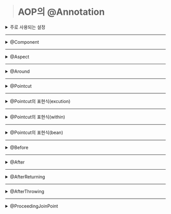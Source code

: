 ># AOP의 @Annotation 

<details markdown="1">
<summary>주로 사용되는 설정</summary>

- ## 주로 사용되는 설정

    - 과거의 스프링에서는 별도의 인터페이스로 구현되고 이를 클래스로 구현하는 방식으로 제작했으나, 스프링 3버전 이후에는 어노테이션만으로도 모든 설정이 가능
    - Target에 어떤 Advice를 적용할 것인지 XML 설정이 가능하지만, 어노테이션을 통해서도 사용이 가능함
    - AOP에서 Target은 Pointcut에 의해서 자신에게는 없는 기능들을 가지게 됨.
        |구분|설명|
        |---|---|
        |execution(@execution)|메서드를 기준으로 Pointcut을 설정|
        |within(@within)|특정한 타입(클래스)을 기준으로 Pointcut을 설정|
        |this|주어진 인터페이스를 구현한 객체를 대상으로 Pointcut으로 설정|
        |args(@args)|특정한 파라미터를 가지는 대상들만을 Pointcut으로 설정|
        |@annotation|특정한 어노테이션이 적용된 대상들만을 Pointcut으로 설정|
</details>

-------------

<details markdown="1">
<summary>@Component</summary>

- ## @Component
    - AOP와 직접적인 관계는 없지만 스프링에서 bean으로 인식하기 위해 사용
</details>

-------------

<details markdown="1">
<summary>@Aspect</summary>

- ## @Aspect
    - Aspect : 부가기능을 정의한 코드인 어드바이스(Advice)와 어드바이스를 어디에 적용하지를 결정하는 포인트컷(PointCut)을 합친 개념
    - 해당 Class가 횡단관심사(부가기능) Class임을 알려주는 Annotation
    - Annotation이 부여되었다고 해서 자동으로 Bean으로 등록되는것이 아니므로 따로 Bean으로 등록을 해주는 작업이 필요 (@Component등의 Annotation을 이용 가능)
    ```java
    @Aspect
    @Log4j
    @Component
    public class LogAdvice {
        ...
    }
    ```
</details>

-------------

<details markdown="1">
<summary>@Around</summary>

- ## @Around
    - Advice한 종류로 핵심관심사의 실패여부와 상관없이 전 후로 실행되도록 하는 Advice (Joinpoint 앞과 뒤에서 실행되는 Advice)
    - Annotation의 속성값으로 PointCut을 전달해주어야 함
    ```java
    @Aspect
    @Log4j
    @Component
    public class LogAdvice {
        @Around("execution(* org.zerock.service.SampleService*.*(..))")
        public Object logTime(ProceedingJoinPoint pjp) {
            long start = System.currentTimeMillis();
            
            log.info("Target : " + pjp.getTarget());
            log.info("Param : " + Arrays.deepToString(pjp.getArgs()));
            
            //invoke method
            Object result = null;
            
            try {
                result = pjp.proceed();
            }catch(Throwable e) {
                e.printStackTrace();
            }
            
            long end = System.currentTimeMillis();
            
            log.info("TIME : " + (end - start));
            
            return result;
        }
    }
    ```
</details>

-------------

<details markdown="1">
<summary>@Pointcut</summary>

- ## @Pointcut
    - 횡단관심사(부가기능)이 적용될 JoinPoint들을 정의한 것
    - @Pointcut의 표현식 execution(접근제어자,반환형 패키지를 포함한 클래스 경로 메소드파라미터 )
</details>

-------------

<details markdown="1">
<summary>@Pointcut의 표현식(excution)</summary>

- ## @Pointcut의 표현식
    - execution(접근제어자,반환형 패키지를 포함한 클래스 경로 메소드파라미터 )
    > 예제1
    - 퍼블릭형의 반환형이 없는(public void) 형태의 메소드 중 get으로 시작하는(get*) 모든 메소드중 파라미터가 존재하지 않는(()) 메소드들에게 적용
        ```java
        @Pointcut("execution(public void get*())")
        ```
    > 예제2
    - 첫번째 *기호는 접근제어자와 반환형 모두를 상관하지 않고 적용하겠다는 의미
    - 두번째 *기호는 어떠한 경로에 존재하는 클래스도 상관하지 않고 적용하겠다는 의미
    - 마지막으로 (..)은 메소드의 파라미터가 몇개가 존재하던지 상관없이 실행하는 경우를 의미
        ```java
        @Pointcut("execution(* *(..))")
        ```
    >예제3
    - 첫번째 *기호는 역시 접근제어자, 반환형을 상관하지 않는다는 의미
    - org.zerock.service.SampleService*.*(..)는 해당 SampleService가 포함된 해당 클래스의 메소드가 호출될 때 실행하는 경우를 의미
        ```java
        @Pointcut("execution(* org.zerock.service.SampleService*.*(..))")
        ```
    >예제4
    - 첫번째 *기호는 역시 접근제어자, 반환형을 상관하지 않는다는 의미
    - org.zerock.service.SampleService*.doTest()는 해당 Class의 doTest()(파라미터가 없는) 메소드가 호출될 때 실행하는 경우를 의미
        ```java
        @Pointcut("execution(* org.zerock.service.SampleService*.doTest())")
        ```
    >예제5
    - 첫번째 *기호는 역시 접근제어자, 반환형을 상관하지 않는다는 의미
    - org.zerock.service.SampleService*.doAdd(String, String)는 해당 Class의 doAdd(String, String)(String,String 파라미터를 가진) 메소드가 호출될 때 실행하는 경우를 의미
    - args(str1, str2)를 통해 str1, str2 파라미터를 추적
    - 간단한 파라미터를 찾아서 기록할 때에는 유용하지만 다른 여러종류의 메서드에 적용할 수 없는 단점 (@Around와 ProceedingJoinPoint를 사용하여 여러종류의 메서드에 적용할 수 없는 문제를 해결할 수 있음)
        ```java
        @Pointcut("execution(* org.zerock.service.SampleService*.doAdd(String, String)) && args(str1, str2)")
        ```
    >예제6
    - 위와 거의 비슷하지만 com.java..부분 즉, ..부분이 조금 다른것을 볼 수 있으며, ..의 경우 해당 패키지를 포함한 모든 하위패키지에 적용을 한다는 의미
    - 해석한다면 접근제어자, 반환형을 상관하지 않고 org.zerock 패키지를 포함한 모든 하위디렉토리의 모든 Class의 모든 파라미터가 존재하지 않는 메소드에 적용한다는 의미
        ```java
        @Pointcut("execution(* org.zerock..*.*())")
        ```
</details>

-------------

<details markdown="1">
<summary>@Pointcut의 표현식(within)</summary>

- ## @Pointcut의 표현식(within)
    - 패키지내의 모든 메소드에 적용할 때 사용
    >예제1
    - com.java.ex.하위의 모든 클래스의 모든 메소드에 적용하겠다는 의미
        ```java
        @Pointcut("within(com.java.ex.*)")
        ```
    >예제2
    - com.java.ex.패키지의 하위 패키지를 포함한 모든 클래스의 모든 메소드에 적용하겠다는 의미
        ```java
        @Pointcut("within(com.java.ex..*)")
        ```
    >예제3
    - com.java.ex.Car 클래스안의 모든 메소드에 적용하겠다는 의미
        ```java
        @Pointcut("within(com.java.ex.Car)")
        ```
</details>

-------------

<details markdown="1">
<summary>@Pointcut의 표현식(bean)</summary>

- ## @Pointcut의 표현식(bean)
    >예제
    - 해당 bean id를 가지고있는 bean의 모든 메소드에 적용한다는 의미
        ```java
        @Pointcut("bean(bean_id)")
        ```
</details>

-------------
<details markdown="1">
<summary>@Before</summary>

- ## @Before
    - 타겟의 메서드가 실행되기 이전(before) 시점에 처리해야 할 필요가 있는 부가기능을 정의 (Jointpoint 앞에서 실행되는 Advice)
    ```java
    @Before("execution(* org.zerock.service.SampleService*.*(..))")
	public void logBefore() {
		log.info("========================");
	}
    ```
</details>

-------------

<details markdown="1">
<summary>@After</summary>

- ## @After
    - 타겟의 메서드가 실행된 이후(after) 시점에 처리해야 할 필요가 있는 부가기능을 정의 (Jointpoint 메서드 호출이 종료된 뒤 실행되는 Advice)
    - 예외상황(실패) 여부와 상관없이 실행되기 때문에 정상 실행과 예외상황 발생을 나눠서 작성해야 하는 경우에는 @AfterReturning, @AfterThrowing 를 사용
    ```java
    @After("execution(* org.zerock.service.SampleService*.*(..))")
	public void logAfter() {
		log.info("========================");
	}
    ```
</details>

-------------
<details markdown="1">
<summary>@AfterReturning</summary>

- ## @AfterReturning
    - 타겟의 메서드가 정상적으로 실행된 이후(after) 시점에 처리해야 할 필요가 있는 부가기능을 정의 (Jointpoint 메서드 호출이 정상적으로 종료된 뒤에 실행되는 Advice)
    ```java
     @AfterReturning(value = "execution(* org.zerock.service.SampleService*.*(..))", returning = "returnValue")
    public void logSuccess(ResponseObject returnValue) throws RuntimeException {
        //logging
        //returnValue 는 해당 메서드의 리턴객체를 그대로 가져올 수 있다.
    }
    ```
</details>

-------------

<details markdown="1">
<summary>@AfterThrowing</summary>

- ## @AfterThrowing
    - 타겟의 메서드가 예외를 발생된 이후(after) 시점에 처리해야 할 필요가 있는 부가기능을 정의 (예외가 던져 질때 실행되는 Advice)
    ```java
    @AfterThrowing(pointcut = "execution(* org.zerock.service.SampleService*.*(..))", throwing="exception")
	public void logException(Exception exception) {
		log.info("Exception....!!!!");
		log.info("exception : " + exception);
	}
    ```
</details>

-------------

<details markdown="1">
<summary>@ProceedingJoinPoint</summary>

- ## ProceedingJoinPoint
    - Around Advice에서 사용할 공통 기능 메서드는 대부분 파라미터로 전달 받은 ProceedingJoinPoint의 proceed() 메서드만 호출하면 됨

    > ProceedingJoinPoint 인터페이스의 제공 메서드

    |메서드|설명|
    |---|---|
    |Signature getSignature()|호출되는 메서드에 대한 정보를 구함|
    |Object getTarget()|대상 객체를 구함|
    |Object[] getArgs()|파라미터의 목록을 구함|
    -----
    > org.aspectj.lang.Signature 인터페이스는 호출되는 메서드

    |메서드|설명|
    |---|---|
    |String getName|메서드의 이름을 구함|
    |String toLongString()|메서드를 완전하게 표현한 문장을 구함<br>(메서드의 리턴 타입, 파라미터 타입이 모두 표시됨)|
    |String toShortString()|메서드를 축약해서 표현한 문장을 구함<br>(기본 구현은 메서드의 이름만을 구함)|

    >예제
    ```java
    @Around("execution(* org.zerock.service.SampleService*.*(..))")
	public Object logTime(ProceedingJoinPoint pjp) {
		long start = System.currentTimeMillis();
		
		log.info("Target : " + pjp.getTarget());
		log.info("Param : " + Arrays.deepToString(pjp.getArgs()));
		/*
        INFO : org.zerock.aop.LogAdvice - Target : org.zerock.service.SampleServiceImpl@25243bc1
        INFO : org.zerock.aop.LogAdvice - Param : [123, ABC]
        */

		//invoke method
		Object result = null;
		
		try {
			result = pjp.proceed();
		}catch(Throwable e) {
			e.printStackTrace();
		}
		
		long end = System.currentTimeMillis();
		
		log.info("TIME : " + (end - start));
        // INFO : org.zerock.aop.LogAdvice - TIME : 4
		
		return result;
	}
    ```
</details>